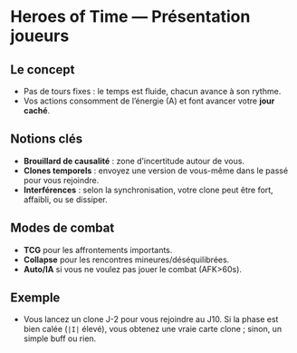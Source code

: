 # Heroes of Time — Présentation joueurs

## Le concept
- Pas de tours fixes : le temps est fluide, chacun avance à son rythme.
- Vos actions consomment de l’énergie (A) et font avancer votre **jour caché**.

## Notions clés
- **Brouillard de causalité** : zone d’incertitude autour de vous.
- **Clones temporels** : envoyez une version de vous-même dans le passé pour vous rejoindre.
- **Interférences** : selon la synchronisation, votre clone peut être fort, affaibli, ou se dissiper.

## Modes de combat
- **TCG** pour les affrontements importants.
- **Collapse** pour les rencontres mineures/déséquilibrées.
- **Auto/IA** si vous ne voulez pas jouer le combat (AFK>60s).

## Exemple
- Vous lancez un clone J-2 pour vous rejoindre au J10. Si la phase est bien calée (`|I|` élevé), vous obtenez une vraie carte clone ; sinon, un simple buff ou rien.
